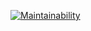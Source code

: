 [![Maintainability](https://api.codeclimate.com/v1/badges/d0aeb96dcedc8750b624/maintainability)](https://codeclimate.com/github/rainstr7/frontend-project-lvl2/maintainability)
